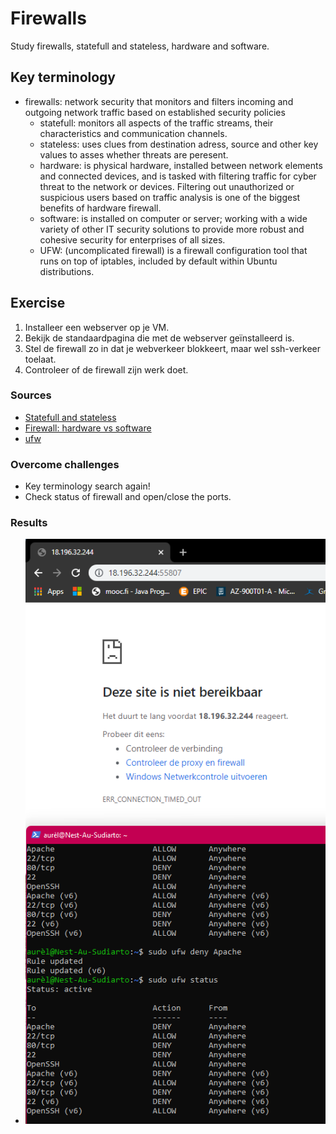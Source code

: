 # Firewalls
Study firewalls, statefull and stateless, hardware and software.

## Key terminology
- firewalls: network security that monitors and filters incoming and outgoing network traffic based on established security policies
  - statefull: monitors all aspects of the traffic streams, their characteristics and communication channels.
  - stateless: uses clues from destination adress, source and other key values to asses whether threats are peresent. 
  - hardware: is physical hardware, installed between network elements and connected devices, and is tasked with filtering traffic for cyber threat to the network or devices. Filtering out unauthorized or suspicious users based on traffic analysis is one of the biggest benefits of hardware firewall.
  - software: is installed on computer or server; working with a wide variety of other IT security solutions to provide more robust and cohesive security for enterprises of all sizes.
  - UFW: (uncomplicated firewall) is a firewall configuration tool that runs on top of iptables, included by default within Ubuntu distributions.

## Exercise
1. Installeer een webserver op je VM.
2. Bekijk de standaardpagina die met de webserver geïnstalleerd is.
3. Stel de firewall zo in dat je webverkeer blokkeert, maar wel ssh-verkeer toelaat.
4. Controleer of de firewall zijn werk doet.


### Sources
- [Statefull and stateless](https://www.cdw.com/content/cdw/en/articles/security/stateful-versus-stateless-firewalls.html#:~:text=%2D%20Stateless%20firewalls%20do%20not%20inspect,a%20suitable%20level%20of%20protection.)
- [Firewall: hardware vs software](https://www.sangfor.com/blog/cybersecurity/what-is-software-firewall-difference-between-hardware-firewall-and-software-firewall#:~:text=A%20firewall%20is%20a%20network,users%2C%20and%20the%20internet%20beyond.)
- [ufw](https://www.digitalocean.com/community/tutorials/ufw-essentials-common-firewall-rules-and-commands)

### Overcome challenges
- Key terminology search again!
- Check status of firewall and open/close the ports.

### Results
- ![screenshot of closed port](../00_includes/SEC/SEC02_siteOnbereikbaar.png)
